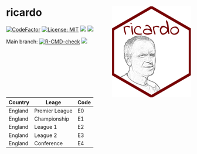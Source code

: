 
<!-- README.md is generated from README.Rmd. Please edit that file -->

# ricardo <img src='man/figures/logo.png' align="right" height="249" />

<!-- badges: start -->

[![CodeFactor](https://www.codefactor.io/repository/github/jvieroe/ricardo/badge)](https://www.codefactor.io/repository/github/jvieroe/ricardo)
[![License:
MIT](https://img.shields.io/badge/license-MIT-blue.svg)](https://cran.r-project.org/web/licenses/MIT)
[![](https://img.shields.io/badge/lifecycle-experimental-orange.svg)](https://lifecycle.r-lib.org/articles/stages.html#experimental)
[![](https://img.shields.io/github/last-commit/https://github.com/jvieroe/ricardo.svg)](https://github.com/https://github.com/jvieroe/ricardo/commits/main)

Main branch:
[![R-CMD-check](https://github.com/jvieroe/ricardo/workflows/R-CMD-check/badge.svg)](https://github.com/jvieroe/ricardo/actions)
[![](https://img.shields.io/badge/devel%20version-0.1.0-dodgerblue.svg)](https://github.com/https://github.com/jvieroe/ricardo)
<!-- badges: end -->

| Country | Leage          | Code |
|---------|----------------|------|
| England | Premier League | E0   |
| England | Championship   | E1   |
| England | League 1       | E2   |
| England | League 2       | E3   |
| England | Conference     | E4   |
